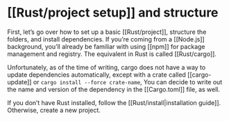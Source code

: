 # [[Rust/project setup]] and structure

First, let’s go over how to set up a basic [[Rust/project]], structure the folders, and install dependencies. If you’re coming from a [[Node.js]] background, you’ll already be familiar with using [[npm]] for package management and registry. The equivalent in Rust is called [[Rust/cargo]].

Unfortunately, as of the time of writing, cargo does not have a way to update dependencies automatically, except with a crate called [[cargo-update]] or `cargo install --force crate-name`, You can decide to write out the name and version of the dependency in the [[Cargo.toml]] file, as well.

If you don’t have Rust installed, follow the [[Rust/install|installation guide]]. Otherwise, create a new project.